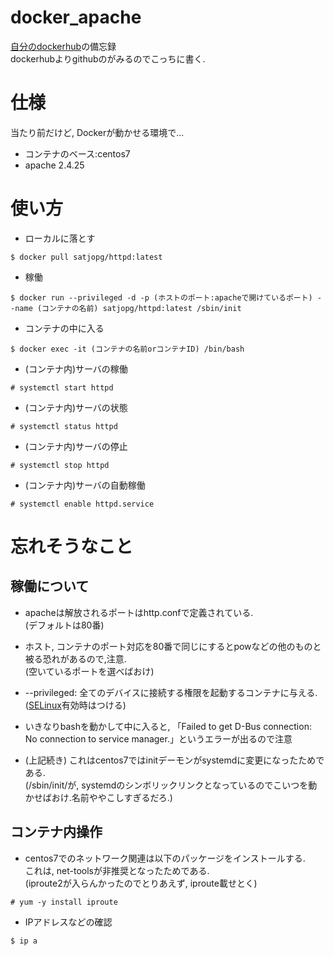 # docker_apache
[自分のdockerhub](https://hub.docker.com/r/satjopg/httpd/)の備忘録  
dockerhubよりgithubのがみるのでこっちに書く.

# 仕様
当たり前だけど, Dockerが動かせる環境で...  

* コンテナのベース:centos7
* apache 2.4.25

# 使い方

* ローカルに落とす

```console
$ docker pull satjopg/httpd:latest
```

* 稼働

```console
$ docker run --privileged -d -p (ホストのポート:apacheで開けているポート) --name (コンテナの名前) satjopg/httpd:latest /sbin/init
```

* コンテナの中に入る

```console
$ docker exec -it (コンテナの名前orコンテナID) /bin/bash
```

* (コンテナ内)サーバの稼働

```console
# systemctl start httpd
```

* (コンテナ内)サーバの状態

```console
# systemctl status httpd
```

* (コンテナ内)サーバの停止

```console
# systemctl stop httpd
```

* (コンテナ内)サーバの自動稼働

```console
# systemctl enable httpd.service
```

# 忘れそうなこと
## 稼働について

* apacheは解放されるポートはhttp.confで定義されている.  
(デフォルトは80番)

* ホスト, コンテナのポート対応を80番で同じにするとpowなどの他のものと被る恐れがあるので,注意.  
(空いているポートを選べばおけ)

* --privileged: 全てのデバイスに接続する権限を起動するコンテナに与える.
([SELinux](http://rfs.jp/server/security/selinux01.html)有効時はつける)

* いきなりbashを動かして中に入ると, 「Failed to get D-Bus connection: No connection to service manager.」というエラーが出るので注意

* (上記続き) これはcentos7ではinitデーモンがsystemdに変更になったためである.  
(/sbin/init/が, systemdのシンボリックリンクとなっているのでこいつを動かせばおけ.名前ややこしすぎるだろ.)

## コンテナ内操作

* centos7でのネットワーク関連は以下のパッケージをインストールする.  
これは, net-toolsが非推奨となったためである.  
(iproute2が入らんかったのでとりあえず, iproute載せとく)

```console
# yum -y install iproute
```

* IPアドレスなどの確認

```console
$ ip a
```
